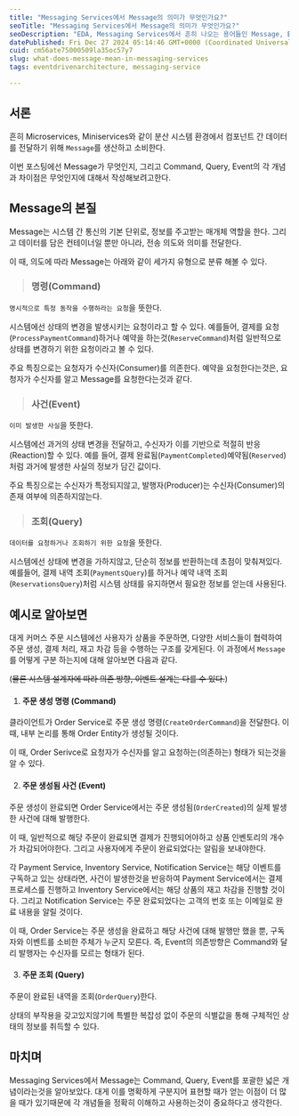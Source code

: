 ```yaml
---
title: "Messaging Services에서 Message의 의미가 무엇인가요?"
seoTitle: "Messaging Services에서 Message의 의미가 무엇인가요?"
seoDescription: "EDA, Messaging Services에서 흔히 나오는 용어들인 Message, Event, Command, Query에 대한 개념을 정리합니다."
datePublished: Fri Dec 27 2024 05:14:46 GMT+0000 (Coordinated Universal Time)
cuid: cm56ate75000509la35oc57y7
slug: what-does-message-mean-in-messaging-services
tags: eventdrivenarchitecture, messaging-service

---
```


## 서론

흔히 Microservices, Miniservices와 같이 분산 시스템 환경에서 컴포넌트 간 데이터를 전달하기 위해 `Message`를 생산하고 소비한다.

이번 포스팅에선 Message가 무엇인지, 그리고 Command, Query, Event의 각 개념과 차이점은 무엇인지에 대해서 작성해보려고한다.

## Message의 본질

Message는 시스템 간 통신의 기본 단위로, 정보를 주고받는 매개체 역할을 한다. 그리고 데이터를 담은 컨테이너일 뿐만 아니라, 전송 의도와 의미를 전달한다.

이 때, 의도에 따라 Message는 아래와 같이 세가지 유형으로 분류 해볼 수 있다.

> ### 명령(Command)

`명시적으로 특정 동작을 수행하라는 요청`을 뜻한다.

시스템에선 상태의 변경을 발생시키는 요청이라고 할 수 있다. 예를들어, 결제를 요청(`ProcessPaymentCommand`)하거나 예약을 하는것(`ReserveCommand`)처럼 일반적으로 상태를 변경하기 위한 요청이라고 볼 수 있다.

주요 특징으로는 요청자가 수신자(Consumer)를 의존한다. 예약을 요청한다는것은, 요청자가 수신자를 알고 Message를 요청한다는것과 같다.

> ### 사건(Event)

`이미 발생한 사실`을 뜻한다.

시스템에선 과거의 상태 변경을 전달하고, 수신자가 이를 기반으로 적절히 반응(Reaction)할 수 있다. 예를 들어, 결제 완료됨(`PaymentCompleted`)예약됨(`Reserved`)처럼 과거에 발생한 사실의 정보가 담긴 값이다.

주요 특징으로는 수신자가 특정되지않고, 발행자(Producer)는 수신자(Consumer)의 존재 여부에 의존하지않는다.

> ### 조회(Query)

`데이터를 요청하거나 조회하기 위한 요청`을 뜻한다.

시스템에선 상태에 변경을 가하지않고, 단순히 정보를 반환하는데 초점이 맞춰져있다. 예를들어, 결제 내역 조회(`PaymentsQuery`)를 하거나 예약 내역 조회(`ReservationsQuery`)처럼 시스템 상태를 유지하면서 필요한 정보를 얻는데 사용된다.

## 예시로 알아보면

대게 커머스 주문 시스템에선 사용자가 상품을 주문하면, 다양한 서비스들이 협력하여 주문 생성, 결제 처리, 재고 차감 등을 수행하는 구조를 갖게된다. 이 과정에서 `Message`를 어떻게 구분 하는지에 대해 알아보면 다음과 같다.

(<s>물론 시스템 설계자에 따라 의존 방향, 이벤트 설계는 다를 수 있다.</s>)

1. #### 주문 생성 명령 (Command)
    

클라이언트가 Order Service로 주문 생성 명령(`CreateOrderCommand`)을 전달한다. 이 때, 내부 논리를 통해 Order Entity가 생성될 것이다.

이 때, Order Serivce로 요청자가 수신자를 알고 요청하는(의존하는) 형태가 되는것을 알 수 있다.

2. #### **주문 생성됨 사건 (Event)**
    

주문 생성이 완료되면 Order Service에서는 주문 생성됨(`OrderCreated`)의 실제 발생한 사건에 대해 발행한다.

이 때, 일반적으로 해당 주문이 완료되면 결제가 진행되어야하고 상품 인벤토리의 개수가 차감되어야한다. 그리고 사용자에게 주문이 완료되었다는 알림을 보내야한다.

각 Payment Service, Inventory Service, Notification Service는 해당 이벤트를 구독하고 있는 상태라면, 사건이 발생한것을 반응하여 Payment Service에서는 결제 프로세스를 진행하고 Inventory Service에서는 해당 상품의 재고 차감을 진행할 것이다. 그리고 Notification Service는 주문 완료되었다는 고객의 번호 또는 이메일로 완료 내용을 알릴 것이다.

이 때, Order Service는 주문 생성을 완료하고 해당 사건에 대해 발행만 했을 뿐, 구독자와 이벤트를 소비한 주체가 누군지 모른다. 즉, Event의 의존방향은 Command와 달리 발행자는 수신자를 모르는 형태가 된다.

3. #### 주문 조회 (Query)
    

주문이 완료된 내역을 조회(`OrderQuery`)한다.

상태의 부작용을 갖고있지않기에 특별한 복잡성 없이 주문의 식별값을 통해 구체적인 상태의 정보를 취득할 수 있다.

## 마치며

Messaging Services에서 Message는 Command, Query, Event를 포괄한 넓은 개념이라는것을 알아보았다. 대게 이를 명확하게 구분지어 표현할 때가 얻는 이점이 더 많을 때가 있기때문에 각 개념들을 정확히 이해하고 사용하는것이 중요하다고 생각한다.